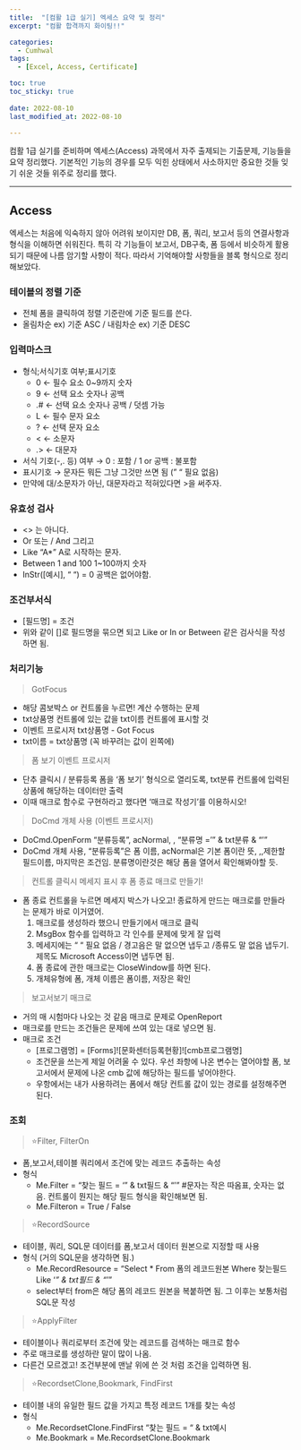 ```yaml
---
title:  "[컴활 1급 실기] 엑세스 요약 및 정리" 
excerpt: "컴활 합격까지 화이팅!!"

categories:
  - Cumhwal
tags:
  - [Excel, Access, Certificate]

toc: true
toc_sticky: true
 
date: 2022-08-10
last_modified_at: 2022-08-10

---
```


컴활 1급 실기를 준비하며 엑세스(Access) 과목에서 자주 출제되는 기출문제, 기능들을 요약 정리했다. 기본적인 기능의 경우를 모두 익힌 상태에서 사소하지만 중요한 것들 잊기 쉬운 것들 위주로 정리를 했다. 

---

## Access

엑세스는 처음에 익숙하지 않아 어려워 보이지만 DB, 폼, 쿼리, 보고서 등의 연결사항과 형식을 이해하면 쉬워진다. 특히 각 기능들이 보고서, DB구축, 폼 등에서 비슷하게 활용되기 때문에 나름 암기할 사항이 적다. 따라서 기억해야할 사항들을 블록 형식으로 정리해보았다. 

### 테이블의 정렬 기준

- 전체 폼을 클릭하여 정렬 기준란에 기준 필드를 쓴다.
- 올림차순 ex)  기준 ASC / 내림차순 ex) 기준 DESC

### 입력마스크

- 형식;서식기호 여부;표시기호
    - 0 ← 필수 요소 0~9까지 숫자
    - 9 ← 선택 요소 숫자나 공백
    - .# ← 선택 요소 숫자나 공백 / 덧셈 가능
    - L ← 필수 문자 요소
    - ? ← 선택 문자 요소
    - < ← 소문자
    - .> ← 대문자
- 서식 기호(-,. 등) 여부 → 0 : 포함 / 1 or 공백 : 불포함
- 표시기호 → 문자든 뭐든 그냥 그것만 쓰면 됨 (” “ 필요 없음)
- 만약에 대/소문자가 아닌,  대문자라고 적혀있다면 >을 써주자.

### 유효성 검사

- <> 는 아니다.
- Or 또는 / And 그리고
- Like “A*”  A로 시작하는 문자.
- Between 1 and 100  1~100까지 숫자
- InStr([예시], “ “) = 0  공백은 없어야함.

### 조건부서식

- [필드명] = 조건
- 위와 같이 []로 필드명을 묶으면 되고 Like or In or Between 같은 검사식을 작성하면 됨.

### 처리기능

> GotFocus

- 해당 콤보박스 or 컨트롤을 누르면! 계산 수행하는 문제
- txt상품명 컨트롤에 있는 값을 txt이름 컨트롤에 표시할 것
- 이벤트 프로시저 txt상품명 - Got Focus
 - txt이름 = txt상품명 (꼭 바꾸려는 값이 왼쪽에)

> 폼 보기 이벤트 프로시저

- 단추 클릭시 / 분류등록 폼을 ‘폼 보기’ 형식으로 열리도록, txt분류 컨트롤에 입력된 상품에 해당하는 데이터만 출력
- 이때 매크로 함수로 구현하라고 했다면 ‘매크로 작성기’를 이용하시오!
    
> DoCmd 개체 사용 (이벤트 프로시저)
    
- DoCmd.OpenForm “분류등록”, acNormal, , “분류명 =’” & txt분류 & “’”
- DoCmd 개체 사용, “분류등록”은 폼 이름, acNormal은 기본 폼이란 뜻,  ,,제한할 필드이름, 마지막은 조건임. 분류명이란것은 해당 폼을 열어서 확인해봐야할 듯.

> 컨트롤 클릭시 메세지 표시 후 폼 종료 매크로 만들기!

- 폼 종료 컨트롤을 누르면 메세지 박스가 나오고! 종료하게 만드는 매크로를 만들라는 문제가 바로 이거였어.
    1. 매크로를 생성하라 했으니 만들기에서 매크로 클릭
    2. MsgBox 함수를 입력하고 각 인수를 문제에 맞게 잘 입력
    3. 메세지에는 “ “ 필요 없음 / 경고음은 말 없으면 냅두고 /종류도 말 없음 냅두기. 제목도 Microsoft Access이면 냅두면 됨. 
    4. 폼 종료에 관한 매크로는 CloseWindow를 하면 된다. 
    5. 개체유형에 폼, 개체 이름은 폼이름, 저장은 확인

> 보고서보기 매크로

- 거의 매 시험마다 나오는 것 같음 매크로 문제로 OpenReport
- 매크로를 만드는 조건들은 문제에 쓰여 있는 대로 넣으면 됨.
- 매크로 조건
    - [프로그램명] = [Forms]![문화센터등록현황]![cmb프로그램명]
    - 조건문을 쓰는게 제일 어려울 수 있다. 우선 좌항에 나온 변수는 열어야할 폼, 보고서에서 문제에 나온 cmb 값에 해당하는 필드를 넣어야한다.
    - 우항에서는 내가 사용하려는 폼에서 해당 컨트롤 값이 있는 경로를 설정해주면 된다.

### 조회

> ⭐Filter, FilterOn

- 폼,보고서,테이블 쿼리에서 조건에 맞는 레코드 추출하는 속성
- 형식
    - Me.Filter = “찾는 필드 = ‘” & txt필드 & “’”  #문자는 작은 따옴표, 숫자는 없음. 컨트롤이 뭔지는 해당 필드 형식을 확인해보면 됨.
    - Me.Filteron = True / False

> ⭐RecordSource

- 테이블, 쿼리, SQL문 데이터를 폼,보고서 데이터 원본으로 지정할 때 사용
- 형식 (거의 SQL문을 생각하면 됨.)
    - Me.RecordResource = “Select * From 폼의 레코드원본 Where 찾는필드 Like ‘*” & txt필드 & “*’”
    - select부터 from은 해당 폼의 레코드 원본을 복붙하면 됨. 그 이후는 보통처럼 SQL문 작성

> ⭐ApplyFilter

- 테이블이나 쿼리로부터 조건에 맞는 레코드를 검색하는 매크로 함수
- 주로 매크로를 생성하란 말이 많이 나옴.
- 다른건 모르겠고! 조건부분에 맨날 위에 쓴 것 처럼 조건을 입력하면 됨.

> ⭐RecordsetClone,Bookmark, FindFirst

- 테이블 내의 유일한 필드 값을 가지고 특정 레코드 1개를 찾는 속성
- 형식
    - Me.RecordsetClone.FindFirst “찾는 필드 = “ & txt예시
    - Me.Bookmark = Me.RecordsetClone.Bookmark